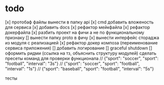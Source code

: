 # todo

[x] протобаф файлы вынести в папку api
[x] cmd добавить вложеность для сервиса
[x] добавить docs
[x] рефактор мейкфайла
[x] рефактор докерфайла
[x] разбить проект на фичи а не по функциональному признаку
[] вынести папку proto в фичу
[x] вынести интерфейс стораджа из модуля с реализацией
[x] рефактор докер композа (переименование сервиса приложения)
[] добавить логирование
[] graceful shutdown
[] оформить ридми (ссылка на тз, объяснить структуру модулей)
сделать пресеты команд для проверки функционала
// {"sport": "soccer", "sport": "football", "interval": "3s"}
// {"sport": "soccer", "sport": "football", "interval": "1s"}
// {"sport": "baseball", "sport": "football", "interval": "5s"}

тесты
